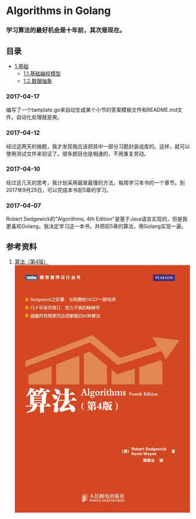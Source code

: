 # Algorithms in Golang
### 学习算法的最好机会是十年前，其次是现在。

## 目录
- [1.基础](./1.Fundamentals)
    - [1.1.基础编程模型](./1.Fundamentals/1.1.BasicProgrammingModel)
    - [1.2.数据抽象](./1.Fundamentals/1.2.DataAbstraction)

### 2017-04-17
编写了一个tamplate.go来自动生成某个小节的答案模板文件和README.md文件。自动化处理就是爽。

### 2017-04-12
经过这两天的做题，我才发现我应该把其中一部分习题封装成库的。这样，就可以使用测试文件来验证了。很多题目也是相通的，不用重复劳动。

### 2017-04-10
经过这几天的思考，我计划采用最笨最慢的方法，每周学习本书的一个章节。到2017年9月25日，可以完成本书前5章的学习。

### 2017-04-07
Robert Sedgewick的"Algorithms, 4th Edition"是基于Java语言实现的，但是我更喜欢Golang。我决定学习这一本书，并把前5章的算法，用Golang实现一遍。

## 参考资料
1. [算法（第4版）](https://book.douban.com/subject/19952400)
![算法（第4版）](timg.jpg)